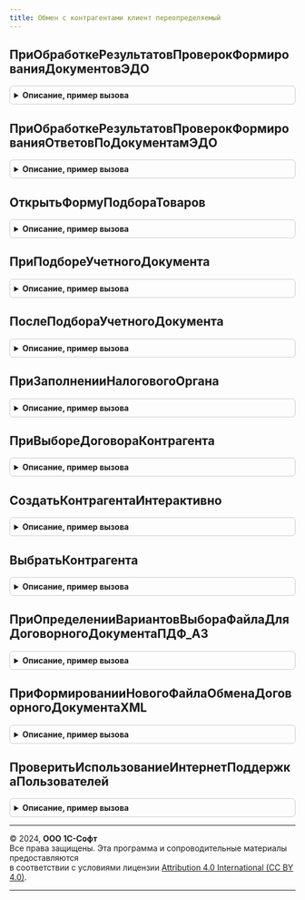 ```yaml
---
title: Обмен с контрагентами клиент переопределяемый
---
```



## ПриОбработкеРезультатовПроверокФормированияДокументовЭДО
<details style="margin: 1em 0; padding: 0.5em; border: 1px solid #ccc; border-radius: 6px;">

<summary style="font-weight: bold; cursor: pointer;">Описание, пример вызова</summary>

```bsl

// Событие возникает непосредственно перед запуском формирования электронных документов, до запуска внутренних проверок.
// Позволяет выполнить дополнительные действия перед формированием электронных документов, в том числе отказаться от их формирования.
//
// Параметры:
//  ОповещениеОЗавершении - ОписаниеОповещения - обработчик оповещения, который нужно вызвать после завершения
//                         обработки результатов проверок формирования электронных документов.
//   * Результат - Соответствие - коллекция ключей связи с данными электронных документов для отказа от записи.
//                                Данные, по которым не переданы ключи, считаются валидными и будут записаны.
//     ** Ключ - Число - ключ связи с данными для проверки
//                      (См. ОбменСКонтрагентамиПереопределяемый.ПриПроверкеФормированияДокументовЭДО).
//     ** Значение - Булево - признак отказа от записи данных электронного документа.
//                            Если Истина, то запись данных не выполняется.
//  ПараметрыОбработки - Структура - параметры, переданные из процедуры
//                    см. ОбменСКонтрагентамиПереопределяемый.ПриОбработкеРезультатовПроверокФормированияДокументовЭДО
//
//@skip-warning
Процедура ПриОбработкеРезультатовПроверокФормированияДокументовЭДО(ОповещениеОЗавершении, ПараметрыОбработки) Экспорт
```

Пример вызова
```bsl
ОбменСКонтрагентамиКлиентПереопределяемый.ПриОбработкеРезультатовПроверокФормированияДокументовЭДО(ОповещениеОЗавершении, ПараметрыОбработки) 
```
</details>

## ПриОбработкеРезультатовПроверокФормированияОтветовПоДокументамЭДО
<details style="margin: 1em 0; padding: 0.5em; border: 1px solid #ccc; border-radius: 6px;">

<summary style="font-weight: bold; cursor: pointer;">Описание, пример вызова</summary>

```bsl

// Событие возникает непосредственно перед утверждением входящих электронных документов. Позволяет выполнить дополнительные
// действия перед утверждением электронных документов, в том числе отказаться от него.
//
// Параметры:
//  ОповещениеОЗавершении - ОписаниеОповещения - обработчик оповещения, который нужно вызвать после завершения
//                         обработки результатов проверок формирования ответов по электронным документам.
//   * Результат - Соответствие - коллекция ключей связи с данными электронных документов для отказа от записи.
//                                Данные, по которым не переданы ключи, считаются валидными и будут записаны.
//     ** Ключ - Число - ключ связи с данными для проверки
//                      (См. ОбменСКонтрагентамиПереопределяемый.ПриПроверкеФормированияОтветовПоДокументамЭДО).
//     ** Значение - Булево - признак отказа от записи данных электронного документа.
//                            Если Истина, то запись данных не выполняется.
//  ПараметрыОбработки - Структура - параметры, переданные из процедуры
//            см. ОбменСКонтрагентамиПереопределяемый.ПриОбработкеРезультатовПроверокФормированияОтветовПоДокументамЭДО
//
//@skip-warning
Процедура ПриОбработкеРезультатовПроверокФормированияОтветовПоДокументамЭДО(ОповещениеОЗавершении, ПараметрыОбработки) Экспорт
```

Пример вызова
```bsl
ОбменСКонтрагентамиКлиентПереопределяемый.ПриОбработкеРезультатовПроверокФормированияОтветовПоДокументамЭДО(ОповещениеОЗавершении, ПараметрыОбработки) 
```
</details>

## ОткрытьФормуПодбораТоваров
<details style="margin: 1em 0; padding: 0.5em; border: 1px solid #ccc; border-radius: 6px;">

<summary style="font-weight: bold; cursor: pointer;">Описание, пример вызова</summary>

```bsl

// Открывает форму подбора номенклатуры с целью выбора позиций, помещаемых в формируемый электронный документ "Каталог товаров".
//
// Параметры:
//  ИдентификаторФормы   - УникальныйИдентификатор - уникальный  идентификатор формы, вызвавшей функцию.
//  ОбработкаПродолжения - ОписаниеОповещения - обработчик необходимо вызывать после закрытия формы подбора.
//  					   В качестве результата в него необходимо передать адрес временного хранилища, содержащего
//  					   таблицу подобранных позиций номенклатуры. В дальнейшем эта таблица будет передана в метод
//  					   заполнения данных для каталога товаров. См. ОбменСКонтрагентамиПереопределяемый.ЗаполнитьДанныеПоКаталогуТоваровCML.
//  					   Если выполняется отмена операции, в обработчик должно быть передано Неопределено.
//
Процедура ОткрытьФормуПодбораТоваров(ИдентификаторФормы, ОбработкаПродолжения) Экспорт
```

Пример вызова
```bsl
ОбменСКонтрагентамиКлиентПереопределяемый.ОткрытьФормуПодбораТоваров(ИдентификаторФормы, ОбработкаПродолжения) 
```
</details>

## ПриПодбореУчетногоДокумента
<details style="margin: 1em 0; padding: 0.5em; border: 1px solid #ccc; border-radius: 6px;">

<summary style="font-weight: bold; cursor: pointer;">Описание, пример вызова</summary>

```bsl

// Выполняется при подборе (выборе) учетного документа.
// Позволяет отказаться от стандартного ввода значения, открыв необходимую форму.
//
// Параметры:
//  Настройки - Структура - настройки подбора учетного документа.
//   * СпособОбработки - Строка - способ обработки входящего электронного документа.
//   * ИмяОбъектаМетаданных - Строка - полное имя объекта метаданных для выбора.
//   * ИмяТипаСсылки - Строка - имя типа ссылки для выбора. Например, "ДокументСсылка.ПоступлениеТоваровУслуг".
//   * Контрагент - ОпределяемыйТип.УчастникЭДО - контрагент по электронному документу.
//   * Организация - ОпределяемыйТип.Организация - организация по электронному документу.
//  ОповещениеОВыборе - ОписаниеОповещения - оповещение, которое необходимо выполнить с результатом выбора пользователя.
//                                           Если пользователь отказался от выбора, то выполнить со значением Неопределено.
//  СтандартнаяОбработка - Булево - признак открытия стандартного выбора значения.
//                                  Если процедура переопределяется, то следует установить Ложь.
//
// Пример:
//  // Открываем форму выбора с установленным отбором по контрагенту и организации.
//  СтандартнаяОбработка = Ложь;
//  ПараметрыФормы = Новый Структура("РежимВыбора,ЗакрыватьПриВыборе", Истина, Истина);
//  Отбор = Новый Структура("Контрагент,Организация", Настройки.Контрагент, Настройки.Организация);
//  ПараметрыФормы.Вставить("Отбор", Отбор);
//  ОткрытьФорму(Настройки.ИмяОбъектаМетаданных + ".ФормаВыбора", ПараметрыФормы,,,,, ОповещениеОВыборе, РежимОткрытияОкнаФормы.БлокироватьОкноВладельца);
//
Процедура ПриПодбореУчетногоДокумента(Знач Настройки, Знач ОповещениеОВыборе, СтандартнаяОбработка = Истина) Экспорт
```

Пример вызова
```bsl
ОбменСКонтрагентамиКлиентПереопределяемый.ПриПодбореУчетногоДокумента(Настройки, ОповещениеОВыборе, СтандартнаяОбработка);
```
</details>

## ПослеПодбораУчетногоДокумента
<details style="margin: 1em 0; padding: 0.5em; border: 1px solid #ccc; border-radius: 6px;">

<summary style="font-weight: bold; cursor: pointer;">Описание, пример вызова</summary>

```bsl

// Выполняется после подбора учетного документа.
//
// Параметры:
//  ЭлектронныйДокумент - ДокументСсылка.ЭлектронныйДокументВходящийЭДО - ссылка на электронный документ.
//  ДокументУчета - ОпределяемыйТип.ОснованияЭлектронныхДокументовЭДО - выбранный учетный документ.
Процедура ПослеПодбораУчетногоДокумента(ЭлектронныйДокумент, ДокументУчета) Экспорт
```

Пример вызова
```bsl
ОбменСКонтрагентамиКлиентПереопределяемый.ПослеПодбораУчетногоДокумента(ЭлектронныйДокумент, ДокументУчета) 
```
</details>

## ПриЗаполненииНалоговогоОргана
<details style="margin: 1em 0; padding: 0.5em; border: 1px solid #ccc; border-radius: 6px;">

<summary style="font-weight: bold; cursor: pointer;">Описание, пример вызова</summary>

```bsl

// Открывает форму редактирования кода налогового органа, если он хранится в конфигурации
//
// Параметры:
//  ОповещениеОЗавершении - ОписаниеОповещения - обработчик оповещения о завершении.
//  	В обработчик оповещения возвращается значение:
//			Неопределено - при нажатии пользователем кнопки Отмена;
//			Число        - Номер налогового органа, введенного пользователем
//  Организация - ОпределяемыйТип.Организация - Организация для которой редактируется код налогового органа.
//  СтандартнаяОбработка - Булево - признак открытия стандартного выбора значения.
//                         Если процедура переопределяется, то следует установить Ложь.
//
//@skip-warning
Процедура ПриЗаполненииНалоговогоОргана(ОповещениеОЗавершении, Организация, СтандартнаяОбработка) Экспорт
```

Пример вызова
```bsl
ОбменСКонтрагентамиКлиентПереопределяемый.ПриЗаполненииНалоговогоОргана(ОповещениеОЗавершении, Организация, СтандартнаяОбработка) 
```
</details>

## ПриВыбореДоговораКонтрагента
<details style="margin: 1em 0; padding: 0.5em; border: 1px solid #ccc; border-radius: 6px;">

<summary style="font-weight: bold; cursor: pointer;">Описание, пример вызова</summary>

```bsl

// Открывает форму выбора договора контрагента.
//
// Параметры:
//  Параметры - Структура - параметры формы.
//     * Организация - ОпределяемыйТип.Организация - ссылка на организацию.
//     * Контрагент  - ОпределяемыйТип.КонтрагентБЭД - ссылка на контрагента.
//  Владелец - Форма, ПолеФормы - форма или элемент управления другой формы.
//  ОповещениеОЗакрытии - ОписаниеОповещения - описание оповещения о закрытии, с которым нужно открыть форму.
//  СтандартнаяОбработка - Булево - признак открытия стандартного выбора значения.
//                         Если процедура переопределяется, то следует установить Ложь.
//
Процедура ПриВыбореДоговораКонтрагента(Параметры, Владелец, ОповещениеОЗакрытии, СтандартнаяОбработка) Экспорт
```

Пример вызова
```bsl
ОбменСКонтрагентамиКлиентПереопределяемый.ПриВыбореДоговораКонтрагента(Параметры, Владелец, ОповещениеОЗакрытии, СтандартнаяОбработка) 
```
</details>

## СоздатьКонтрагентаИнтерактивно
<details style="margin: 1em 0; padding: 0.5em; border: 1px solid #ccc; border-radius: 6px;">

<summary style="font-weight: bold; cursor: pointer;">Описание, пример вызова</summary>

```bsl

// Открывает форму создания нового контрагента с заполненными данными.
//
// Параметры:
//  РеквизитыКонтрагента - Структура - источник заполнения реквизитов. Возможные элементы:
//   * Наименование - Строка
//   * ИНН - Строка
//   * КПП - Строка
//  ОписаниеОповещенияОСозданииКонтрагента - ОписаниеОповещения - (не является обработчиком оповещения о закрытии)
//   требуется вызвать данный обработчик со ссылкой на созданного контрагента в параметре Результат.
Процедура СоздатьКонтрагентаИнтерактивно(РеквизитыКонтрагента, ОписаниеОповещенияОСозданииКонтрагента) Экспорт
```

Пример вызова
```bsl
ОбменСКонтрагентамиКлиентПереопределяемый.СоздатьКонтрагентаИнтерактивно(РеквизитыКонтрагента, ОписаниеОповещенияОСозданииКонтрагента) 
```
</details>

## ВыбратьКонтрагента
<details style="margin: 1em 0; padding: 0.5em; border: 1px solid #ccc; border-radius: 6px;">

<summary style="font-weight: bold; cursor: pointer;">Описание, пример вызова</summary>

```bsl

// Открывает форму выбора контрагента с отбором.
//
// Параметры:
//  РеквизитыОтбораКонтрагента - Структура - источник заполнения отбора списка контрагентов.
//   Возможные значения:
//   * Наименование - Строка
//   * ИНН - Строка
//   * КПП - Строка
//  ОписаниеОповещенияОЗакрытии - ОписаниеОповещения.
Процедура ВыбратьКонтрагента(РеквизитыОтбораКонтрагента, ОписаниеОповещенияОЗакрытии) Экспорт
```

Пример вызова
```bsl
ОбменСКонтрагентамиКлиентПереопределяемый.ВыбратьКонтрагента(РеквизитыОтбораКонтрагента, ОписаниеОповещенияОЗакрытии) 
```
</details>

## ПриОпределенииВариантовВыбораФайлаДляДоговорногоДокументаПДФ_А3
<details style="margin: 1em 0; padding: 0.5em; border: 1px solid #ccc; border-radius: 6px;">

<summary style="font-weight: bold; cursor: pointer;">Описание, пример вызова</summary>

```bsl

// Предоставляет возможность указать используемые варианты выбора файла для договорного документа PDF/A3.
//
// Параметры:
//  ВариантыВыбораФайла - см. Обработка.ФорматДоговорныйДокумент101.Форма.ВыполнениеКлиентскихМетодов.НовыеВариантыВыбораФайла
//  ВариантВыбораФайлаПоУмолчанию - Строка - Значение, которое будет выбрано по умолчанию в форме выбора файла PDF.
//                                           Принимает значение, соответствующие одному из ключей ВариантыВыбораФайла
//
// Пример:
//
//	ВариантыВыбораФайла.СДиска             = Ложь;
//	ВариантыВыбораФайла.ПрисоединенныйФайл = Истина;
//	ВариантыВыбораФайла.ПечатнаяФорма      = Истина;
//
//	ВариантВыбораФайлаПоУмолчанию = "ПрисоединенныйФайл";
//
Процедура ПриОпределенииВариантовВыбораФайлаДляДоговорногоДокументаПДФ_А3(ВариантыВыбораФайла, Экспорт
```

Пример вызова
```bsl
ОбменСКонтрагентамиКлиентПереопределяемый.ПриОпределенииВариантовВыбораФайлаДляДоговорногоДокументаПДФ_А3(ВариантыВыбораФайла, );
```
</details>

## ПриФормированииНовогоФайлаОбменаДоговорногоДокументаXML
<details style="margin: 1em 0; padding: 0.5em; border: 1px solid #ccc; border-radius: 6px;">

<summary style="font-weight: bold; cursor: pointer;">Описание, пример вызова</summary>

```bsl

// Выполняется в момент формирования файла договорного документа формата XML
//
// Параметры:
//  ОбъектУчета                 - ОпределяемыйТип.ОснованияЭлектронныхДокументовЭДО
//  ИдентификаторОсновногоФайла - Строка - Идентификатор основного файла обмена
//  ОповещениеОЗавершении       - ОписаниеОповещения - обработчик оповещения, который нужно вызвать после завершения
//                                подготовки файла:
//   * ПараметрыФайла - Структура - коллекция с данными подготовленного файла:
//     ** Имя      - Строка - имя файла нового электронного документа.
//     ** Хранение - Строка - адрес временного хранилища, содержащего двоичные данные файла.
//
// Пример:
//
//	ПараметрыФайла = Новый Структура;
//	ПараметрыФайла.Вставить("Имя", ИдентификаторОсновногоФайла + ".xml");
//	ПараметрыФайла.Вставить("Хранение", ПоместитьВоВременноеХранилище(ДвоичныеДанные));
//
//	ВыполнитьОбработкуОповещения(ОповещениеОЗавершении, ПараметрыФайла);
//
Процедура ПриФормированииНовогоФайлаОбменаДоговорногоДокументаXML(ОбъектУчета, ИдентификаторОсновногоФайла, Экспорт
```

Пример вызова
```bsl
ОбменСКонтрагентамиКлиентПереопределяемый.ПриФормированииНовогоФайлаОбменаДоговорногоДокументаXML(ОбъектУчета, ИдентификаторОсновногоФайла, );
```
</details>

## ПроверитьИспользованиеИнтернетПоддержкаПользователей
<details style="margin: 1em 0; padding: 0.5em; border: 1px solid #ccc; border-radius: 6px;">

<summary style="font-weight: bold; cursor: pointer;">Описание, пример вызова</summary>

```bsl

// Проверяет на использование в прикладном решении библиотеки интернет поддержки пользователей.
//
// Параметры:
//  Использование - булево - признак использования библиотеки БИП.
//
Процедура ПроверитьИспользованиеИнтернетПоддержкаПользователей(Использование) Экспорт
```

Пример вызова
```bsl
ОбменСКонтрагентамиКлиентПереопределяемый.ПроверитьИспользованиеИнтернетПоддержкаПользователей(Использование) 
```
</details>

---

© 2024, **ООО 1С-Софт**  
Все права защищены. Эта программа и сопроводительные материалы предоставляются  
в соответствии с условиями лицензии [Attribution 4.0 International (CC BY 4.0)](https://creativecommons.org/licenses/by/4.0/legalcode).

---
